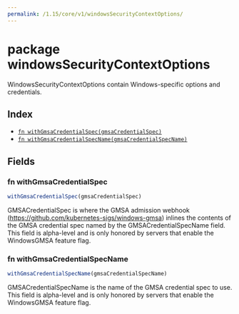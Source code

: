 ```yaml
---
permalink: /1.15/core/v1/windowsSecurityContextOptions/
---
```


# package windowsSecurityContextOptions

WindowsSecurityContextOptions contain Windows-specific options and credentials.

## Index

* [`fn withGmsaCredentialSpec(gmsaCredentialSpec)`](#fn-withgmsacredentialspec)
* [`fn withGmsaCredentialSpecName(gmsaCredentialSpecName)`](#fn-withgmsacredentialspecname)

## Fields

### fn withGmsaCredentialSpec

```ts
withGmsaCredentialSpec(gmsaCredentialSpec)
```

GMSACredentialSpec is where the GMSA admission webhook (https://github.com/kubernetes-sigs/windows-gmsa) inlines the contents of the GMSA credential spec named by the GMSACredentialSpecName field. This field is alpha-level and is only honored by servers that enable the WindowsGMSA feature flag.

### fn withGmsaCredentialSpecName

```ts
withGmsaCredentialSpecName(gmsaCredentialSpecName)
```

GMSACredentialSpecName is the name of the GMSA credential spec to use. This field is alpha-level and is only honored by servers that enable the WindowsGMSA feature flag.